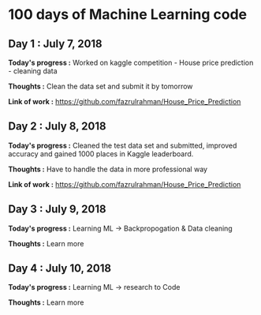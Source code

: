 # 100 days of Machine Learning code

## Day 1 : July 7, 2018


__Today's progress  :__ Worked on kaggle competition - House price prediction - cleaning data

__Thoughts :__ Clean the data set and submit it by tomorrow

__Link of work :__ https://github.com/fazrulrahman/House_Price_Prediction

## Day 2 : July 8, 2018


__Today's progress  :__ Cleaned the test data set and submitted, improved accuracy and gained 1000 places in Kaggle leaderboard.

__Thoughts :__ Have to handle the data in more professional way

__Link of work :__ https://github.com/fazrulrahman/House_Price_Prediction


## Day 3 : July 9, 2018

__Today's progress  :__ Learning ML -> Backpropogation & Data cleaning

__Thoughts :__ Learn more

## Day 4 : July 10, 2018

__Today's progress  :__ Learning ML -> research to Code

__Thoughts :__ Learn more

